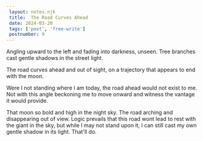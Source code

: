 ```yaml
---
 layout: notes.njk
 title:  The Road Curves Ahead
 date: 2024-03-20
 tags: ['post', 'free-write']
 postnumber: 9
---
```


Angling upward to the left and fading into darkness, unseen. Tree branches cast 
gentle shadows in the street light.

The road curves ahead and out of sight, on a trajectory that appears to end with the moon.

Were I not standing where I am today, the road ahead would not exist to me. Not with this angle beckoning me to 
move onward and witness the vantage it would provide.

That moon so bold and high in the night sky. The road arching and disappearing out of view. Logic prevails that this road wont lead to rest with the giant in the sky, but while I may not stand upon it, I can still cast my own gentle shadow in its light. That'll do.

